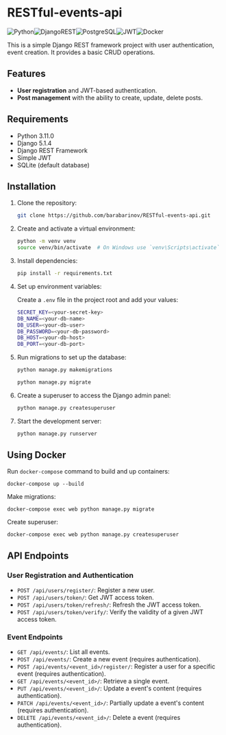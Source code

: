 # RESTful-events-api

![Python](https://img.shields.io/badge/python-3670A0?style=for-the-badge&logo=python&logoColor=ffdd54)![DjangoREST](https://img.shields.io/badge/DJANGO-REST-ff1709?style=for-the-badge&logo=django&logoColor=white&color=ff1709&labelColor=gray)![PostgreSQL](https://img.shields.io/badge/PostgreSQL-316192?style=for-the-badge&logo=postgresql&logoColor=white)![JWT](https://img.shields.io/badge/JWT-000000?style=for-the-badge&logo=JSON-web-tokens&logoColor=white)![Docker](https://img.shields.io/badge/Docker-2496ED?style=for-the-badge&logo=docker&logoColor=white)

This is a simple Django REST framework project with user authentication, event creation. It provides a basic CRUD operations.

## Features

- **User registration** and JWT-based authentication.
- **Post management** with the ability to create, update, delete posts.

## Requirements

- Python 3.11.0
- Django 5.1.4
- Django REST Framework
- Simple JWT
- SQLite (default database)

## Installation

1. Clone the repository:

   ```bash
   git clone https://github.com/barabarinov/RESTful-events-api.git
   ```

2. Create and activate a virtual environment:

   ```bash
   python -m venv venv
   source venv/bin/activate  # On Windows use `venv\Scripts\activate`
   ```
   
3. Install dependencies:

   ```bash
   pip install -r requirements.txt
   ```
   
4. Set up environment variables:

   Create a `.env` file in the project root and add your values:

   ```bash
   SECRET_KEY=<your-secret-key>
   DB_NAME=<your-db-name>
   DB_USER=<your-db-user>
   DB_PASSWORD=<your-db-password>
   DB_HOST=<your-db-host>
   DB_PORT=<your-db-port>
   ```
   
5. Run migrations to set up the database:

   ```bash
   python manage.py makemigrations
   ```
   
   ```bash
   python manage.py migrate
   ```

6. Create a superuser to access the Django admin panel:

   ```bash
   python manage.py createsuperuser
   ```
   
7. Start the development server:

   ```bash
   python manage.py runserver
   ```

## Using Docker
Run `docker-compose` command to build and up containers:
```shell
docker-compose up --build
```
Make migrations:
```shell
docker-compose exec web python manage.py migrate
```
Create superuser:
```shell
docker-compose exec web python manage.py createsuperuser
```

## API Endpoints

### User Registration and Authentication

- `POST /api/users/register/`: Register a new user.
- `POST /api/users/token/`: Get JWT access token.
- `POST /api/users/token/refresh/`: Refresh the JWT access token.
- `POST /api/users/token/verify/`: Verify the validity of a given JWT access token.

### Event Endpoints

- `GET /api/events/`: List all events.
- `POST /api/events/`: Create a new event (requires authentication).
- `POST /api/events/<event_id>/register/`: Register a user for a specific event (requires authentication).
- `GET /api/events/<event_id>/`: Retrieve a single event.
- `PUT /api/events/<event_id>/`: Update a event's content (requires authentication).
- `PATCH /api/events/<event_id>/`: Partially update a event's content (requires authentication).
- `DELETE /api/events/<event_id>/`: Delete a event (requires authentication).
